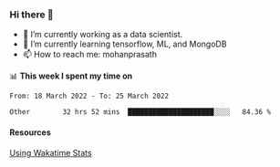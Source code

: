 ### Hi there 👋

- 🔭 I’m currently working as a data scientist.
- 🌱 I’m currently learning tensorflow, ML, and MongoDB
- 📫 How to reach me: mohanprasath

📊 **This week I spent my time on**
<!--START_SECTION:waka-->

```text
From: 18 March 2022 - To: 25 March 2022

Other        32 hrs 52 mins  █████████████████████░░░░   84.36 %
```

<!--END_SECTION:waka-->

#### Resources
[Using Wakatime Stats](https://github.com/marketplace/actions/waka-readme)
